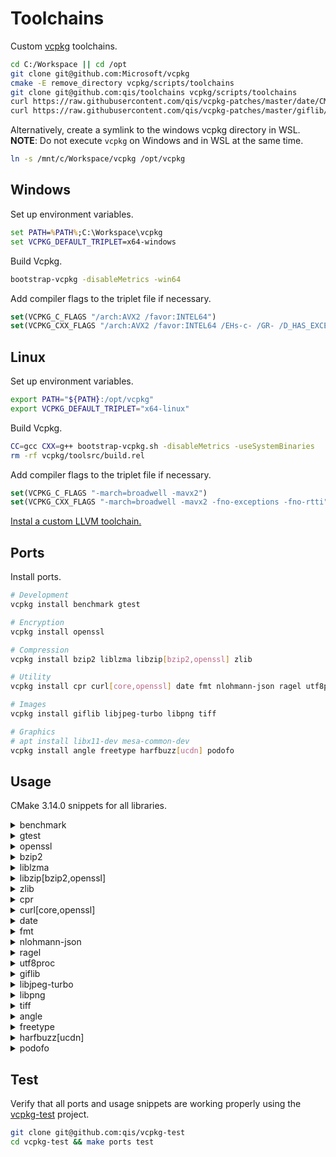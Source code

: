 # Toolchains
Custom [vcpkg](https://github.com/Microsoft/vcpkg) toolchains.

```sh
cd C:/Workspace || cd /opt
git clone git@github.com:Microsoft/vcpkg
cmake -E remove_directory vcpkg/scripts/toolchains
git clone git@github.com:qis/toolchains vcpkg/scripts/toolchains
curl https://raw.githubusercontent.com/qis/vcpkg-patches/master/date/CMakeLists.txt -o vcpkg/ports/date/CMakeLists.txt
curl https://raw.githubusercontent.com/qis/vcpkg-patches/master/giflib/portfile.cmake -o vcpkg/ports/giflib/portfile.cmake
```

Alternatively, create a symlink to the windows vcpkg directory in WSL.<br/>
**NOTE**: Do not execute `vcpkg` on Windows and in WSL at the same time.

```sh
ln -s /mnt/c/Workspace/vcpkg /opt/vcpkg
```

## Windows
Set up environment variables.

```cmd
set PATH=%PATH%;C:\Workspace\vcpkg
set VCPKG_DEFAULT_TRIPLET=x64-windows
```

Build Vcpkg.

```cmd
bootstrap-vcpkg -disableMetrics -win64
```

Add compiler flags to the triplet file if necessary.

```cmake
set(VCPKG_C_FLAGS "/arch:AVX2 /favor:INTEL64")
set(VCPKG_CXX_FLAGS "/arch:AVX2 /favor:INTEL64 /EHs-c- /GR- /D_HAS_EXCEPTIONS=0")
```

## Linux
Set up environment variables.

```sh
export PATH="${PATH}:/opt/vcpkg"
export VCPKG_DEFAULT_TRIPLET="x64-linux"
```

Build Vcpkg.

```sh
CC=gcc CXX=g++ bootstrap-vcpkg.sh -disableMetrics -useSystemBinaries
rm -rf vcpkg/toolsrc/build.rel
```

Add compiler flags to the triplet file if necessary.

```cmake
set(VCPKG_C_FLAGS "-march=broadwell -mavx2")
set(VCPKG_CXX_FLAGS "-march=broadwell -mavx2 -fno-exceptions -fno-rtti")
```

[Instal a custom LLVM toolchain.](llvm/linux.md)

## Ports
Install ports.

```sh
# Development
vcpkg install benchmark gtest

# Encryption
vcpkg install openssl

# Compression
vcpkg install bzip2 liblzma libzip[bzip2,openssl] zlib

# Utility
vcpkg install cpr curl[core,openssl] date fmt nlohmann-json ragel utf8proc

# Images
vcpkg install giflib libjpeg-turbo libpng tiff

# Graphics
# apt install libx11-dev mesa-common-dev
vcpkg install angle freetype harfbuzz[ucdn] podofo
```

<!--
### Windows
```cmd
git clone git@github.com:xnetsystems/backward vcpkg/ports/backward && ^
git clone git@github.com:xnetsystems/bcrypt vcpkg/ports/bcrypt && ^
git clone git@github.com:xnetsystems/compat vcpkg/ports/compat && ^
git clone git@github.com:xnetsystems/ice vcpkg/ports/ice && ^
git clone git@github.com:xnetsystems/pdf vcpkg/ports/pdf && ^
git clone git@github.com:xnetsystems/sql vcpkg/ports/sql && ^
git clone git:libraries/http vcpkg/ports/http

vcpkg install ^
  benchmark gtest ^
  openssl ^
  bzip2 liblzma libzip[bzip2,openssl] zlib ^
  cpr curl[core,openssl] date fmt nlohmann-json ragel utf8proc ^
  giflib libjpeg-turbo libpng tiff ^
  angle freetype harfbuzz[ucdn] podofo ^
  bcrypt compat ice pdf sql http
```

### Linux
```sh
git clone git@github.com:xnetsystems/backward vcpkg/ports/backward && \
git clone git@github.com:xnetsystems/bcrypt vcpkg/ports/bcrypt && \
git clone git@github.com:xnetsystems/compat vcpkg/ports/compat && \
git clone git@github.com:xnetsystems/ice vcpkg/ports/ice && \
git clone git@github.com:xnetsystems/pdf vcpkg/ports/pdf && \
git clone git@github.com:xnetsystems/sql vcpkg/ports/sql && \
git clone git:libraries/http vcpkg/ports/http

vcpkg install \
  benchmark gtest \
  openssl \
  bzip2 liblzma libzip[bzip2,openssl] zlib \
  cpr curl[core,openssl] date fmt nlohmann-json ragel utf8proc \
  giflib libjpeg-turbo libpng tiff \
  angle freetype harfbuzz[ucdn] podofo \
  backward bcrypt compat ice pdf sql http
```
-->

## Usage
CMake 3.14.0 snippets for all libraries.

<details>
<summary>benchmark</summary>

```cmake
find_package(benchmark CONFIG REQUIRED)
target_link_libraries(${PROJECT_NAME} PUBLIC benchmark::benchmark)

# int main(int argc, char* argv[]) {
#   benchmark::Initialize(&argc, argv);
#   if (benchmark::ReportUnrecognizedArguments(argc, argv)) {
#     return EXIT_FAILURE;
#   }
#   benchmark::RunSpecifiedBenchmarks();
# }
```

</details>

<details>
<summary>gtest</summary>

```cmake
enable_testing()
find_package(GTest MODULE REQUIRED)
target_link_libraries(${PROJECT_NAME} PUBLIC GTest::GTest)

# Discover tests dynamically.
gtest_discover_tests(${PROJECT_NAME} WORKING_DIRECTORY ${CMAKE_CURRENT_SOURCE_DIR})

# Parse sources for tests (required for VS integration).
gtest_add_tests(TARGET ${PROJECT_NAME} SOURCES ${sources} WORKING_DIRECTORY ${CMAKE_CURRENT_SOURCE_DIR})

# int main(int argc, char* argv[]) {
#   testing::InitGoogleTest(&argc, argv);
#   return RUN_ALL_TESTS();
# }
```

</details>

<details>
<summary>openssl</summary>

```cmake
if(WIN32)
  target_link_libraries(${PROJECT_NAME} PUBLIC ws2_32)
endif()

find_package(OpenSSL REQUIRED)
target_link_libraries(${PROJECT_NAME} PUBLIC OpenSSL::Crypto OpenSSL::SSL)
```

</details>

<details>
<summary>bzip2</summary>

```cmake
find_package(BZip2 REQUIRED)
target_link_libraries(${PROJECT_NAME} PUBLIC BZip2::BZip2)
```

</details>

<details>
<summary>liblzma</summary>

```cmake
find_package(LibLZMA REQUIRED)
target_link_libraries(${PROJECT_NAME} PUBLIC LibLZMA::LibLZMA)
```

</details>

<details>
<summary>libzip[bzip2,openssl]</summary>

```cmake
if(WIN32)
  target_link_libraries(${PROJECT_NAME} PUBLIC ws2_32)
endif()

find_package(BZip2 REQUIRED)
target_link_libraries(${PROJECT_NAME} PUBLIC BZip2::BZip2)

find_package(OpenSSL REQUIRED)
target_link_libraries(${PROJECT_NAME} PUBLIC OpenSSL::Crypto)

find_path(ZIP_INCLUDE_DIR zip.h)
find_library(ZIP_LIBRARY NAMES zip)
if(NOT ZIP_INCLUDE_DIR OR NOT ZIP_LIBRARY)
  message(FATAL_ERROR "Could not find library: zip")
endif()
target_include_directories(${PROJECT_NAME} PUBLIC ${ZIP_INCLUDE_DIR})
target_link_libraries(${PROJECT_NAME} PUBLIC ${ZIP_LIBRARY})

find_package(ZLIB REQUIRED)
target_link_libraries(${PROJECT_NAME} PUBLIC ZLIB::ZLIB
```

</details>

<details>
<summary>zlib</summary>

```cmake
find_package(ZLIB REQUIRED)
target_link_libraries(${PROJECT_NAME} PUBLIC ZLIB::ZLIB)
```

</details>

<details>
<summary>cpr</summary>

```cmake
if(WIN32)
  target_link_libraries(${PROJECT_NAME} PUBLIC ws2_32)
endif()

find_package(OpenSSL REQUIRED)
target_link_libraries(${PROJECT_NAME} PUBLIC OpenSSL::SSL OpenSSL::Crypto)

find_path(CPR_INCLUDE_DIR cpr/cpr.h)
find_library(CPR_LIBRARY NAMES cpr)
if(NOT CPR_INCLUDE_DIR OR NOT CPR_LIBRARY)
  message(FATAL_ERROR "Could not find library: cpr")
endif()
target_include_directories(${PROJECT_NAME} PUBLIC ${CPR_INCLUDE_DIR})
target_link_libraries(${PROJECT_NAME} PUBLIC ${CPR_LIBRARY})

find_package(CURL REQUIRED)
target_link_libraries(${PROJECT_NAME} PUBLIC CURL::libcurl)

find_package(ZLIB REQUIRED)
target_link_libraries(${PROJECT_NAME} PUBLIC ZLIB::ZLIB)
```

</details>

<details>
<summary>curl[core,openssl]</summary>

```cmake
if(WIN32)
  target_link_libraries(${PROJECT_NAME} PUBLIC ws2_32)
endif()

find_package(OpenSSL REQUIRED)
target_link_libraries(${PROJECT_NAME} PUBLIC OpenSSL::SSL OpenSSL::Crypto)

find_package(CURL REQUIRED)
target_link_libraries(${PROJECT_NAME} PUBLIC CURL::libcurl)

find_package(ZLIB REQUIRED)
target_link_libraries(${PROJECT_NAME} PUBLIC ZLIB::ZLIB)
```

</details>

<details>
<summary>date</summary>

```cmake
find_package(unofficial-date CONFIG REQUIRED)
target_link_libraries(${PROJECT_NAME} PUBLIC unofficial::date::date unofficial::date::tz)
```

</details>

<details>
<summary>fmt</summary>

```cmake
find_package(fmt CONFIG REQUIRED)
target_link_libraries(${PROJECT_NAME} PUBLIC fmt::fmt)
```

</details>

<details>
<summary>nlohmann-json</summary>

```cmake
find_package(nlohmann_json CONFIG REQUIRED)
target_link_libraries(${PROJECT_NAME} PUBLIC nlohmann_json::nlohmann_json)
```

</details>

<details>
<summary>ragel</summary>

```cmake
find_program(RAGEL NAMES ragel DOC "Ragel executable.")
if(NOT RAGEL)
  message(FATAL_ERROR "Could not find program: ragel")
endif()

find_program(CLANG_FORMAT NAMES clang-format DOC "Clang-Format executable." HINTS "$ENV{ProgramFiles\(x86\)}")
if(NOT CLANG_FORMAT)
  message(FATAL_ERROR "Could not find program: clang-format")
endif()

add_custom_command(
  OUTPUT ${CMAKE_CURRENT_BINARY_DIR}/src/main.hpp
  MAIN_DEPENDENCY ${CMAKE_CURRENT_SOURCE_DIR}/src/main.hpp.rl
  COMMAND ${RAGEL} -C -o "${CMAKE_CURRENT_BINARY_DIR}/src/main.hpp" "${CMAKE_CURRENT_SOURCE_DIR}/src/main.hpp.rl"
  COMMAND ${CLANG_FORMAT} -i "${CMAKE_CURRENT_BINARY_DIR}/src/main.hpp")

target_sources(${PROJECT_NAME} PRIVATE ${CMAKE_CURRENT_BINARY_DIR}/src/main.hpp)
```

</details>

<details>
<summary>utf8proc</summary>

```cmake
find_path(UTF8PROC_INCLUDE_DIR utf8proc.h)
find_library(UTF8PROC_LIBRARY_DEBUG NAMES utf8proc PATH_SUFFIXES debug/lib)
get_filename_component(UTF8PROC_LIBRARY_RELEASE_NAME ${UTF8PROC_LIBRARY_DEBUG} NAME)
get_filename_component(UTF8PROC_LIBRARY_RELEASE_PATH ${UTF8PROC_LIBRARY_DEBUG}/../../../lib REALPATH)
set(UTF8PROC_LIBRARY_RELEASE "${UTF8PROC_LIBRARY_RELEASE_PATH}/${UTF8PROC_LIBRARY_RELEASE_NAME}")
target_include_directories(${PROJECT_NAME} PUBLIC ${UTF8PROC_INCLUDE_DIR})
target_link_libraries(${PROJECT_NAME} PUBLIC debug ${UTF8PROC_LIBRARY_DEBUG} optimized ${UTF8PROC_LIBRARY_RELEASE})
```

</details>

<details>
<summary>giflib</summary>

```cmake
find_package(GIF REQUIRED)
target_link_libraries(${PROJECT_NAME} PUBLIC GIF::GIF)
```

</details>

<details>
<summary>libjpeg-turbo</summary>

<br/>

Interface: `jpeg`

```cmake
find_package(JPEG REQUIRED)
target_link_libraries(${PROJECT_NAME} PUBLIC JPEG::JPEG)
```

Interface: `jpeg-turbo`

```cmake
find_path(TURBOJPEG_INCLUDE_DIR turbojpeg.h)
find_library(TURBOJPEG_LIBRARY NAMES turbojpeg turbojpegd NAMES_PER_DIR)
if(NOT TURBOJPEG_INCLUDE_DIR OR NOT TURBOJPEG_LIBRARY)
  message(FATAL_ERROR "Could not find library: libjpeg-turbo")
endif()
target_include_directories(${PROJECT_NAME} PUBLIC ${TURBOJPEG_INCLUDE_DIR})
target_link_libraries(${PROJECT_NAME} PUBLIC ${TURBOJPEG_LIBRARY})
```

</details>

<details>
<summary>libpng</summary>

```cmake
find_package(PNG REQUIRED)
target_link_libraries(${PROJECT_NAME} PUBLIC PNG::PNG)

find_package(ZLIB REQUIRED)
target_link_libraries(${PROJECT_NAME} PUBLIC ZLIB::ZLIB)
```

</details>

<details>
<summary>tiff</summary>

```cmake
find_package(LibLZMA REQUIRED)
target_link_libraries(${PROJECT_NAME} PUBLIC LibLZMA::LibLZMA)

find_package(JPEG REQUIRED)
target_link_libraries(${PROJECT_NAME} PUBLIC JPEG::JPEG)

find_package(TIFF REQUIRED)
target_link_libraries(${PROJECT_NAME} PUBLIC TIFF::TIFF)

find_package(ZLIB REQUIRED)
target_link_libraries(${PROJECT_NAME} PUBLIC ZLIB::ZLIB)
```

</details>

<details>
<summary>angle</summary>

```cmake
if(CMAKE_SYSTEM_NAME STREQUAL "Linux")
  find_package(X11 REQUIRED)
  target_link_libraries(${PROJECT_NAME} PUBLIC X11::X11 dl)
endif()

find_package(unofficial-angle CONFIG REQUIRED)
target_link_libraries(${PROJECT_NAME} PUBLIC unofficial::angle::libEGL unofficial::angle::libGLESv2)
```

</details>

<details>
<summary>freetype</summary>

```cmake
find_package(BZip2 REQUIRED)
target_link_libraries(${PROJECT_NAME} PUBLIC BZip2::BZip2)

find_package(Freetype REQUIRED)
target_link_libraries(${PROJECT_NAME} PUBLIC Freetype::Freetype)

find_package(PNG REQUIRED)
target_link_libraries(${PROJECT_NAME} PUBLIC PNG::PNG)

find_package(ZLIB REQUIRED)
target_link_libraries(${PROJECT_NAME} PUBLIC ZLIB::ZLIB)
```

</details>

<details>
<summary>harfbuzz[ucdn]</summary>

```cmake
find_package(BZip2 REQUIRED)
target_link_libraries(${PROJECT_NAME} PUBLIC BZip2::BZip2)

find_package(Freetype REQUIRED)
target_link_libraries(${PROJECT_NAME} PUBLIC Freetype::Freetype)

find_package(harfbuzz CONFIG REQUIRED)
target_link_libraries(${PROJECT_NAME} PUBLIC harfbuzz::harfbuzz)

find_package(PNG REQUIRED)
target_link_libraries(${PROJECT_NAME} PUBLIC PNG::PNG)

find_package(ZLIB REQUIRED)
target_link_libraries(${PROJECT_NAME} PUBLIC ZLIB::ZLIB)
```

</details>

<details>
<summary>podofo</summary>

```cmake
if(WIN32)
  target_link_libraries(${PROJECT_NAME} PUBLIC ws2_32)
else()
  find_package(OpenSSL REQUIRED)
  target_link_libraries(${PROJECT_NAME} PUBLIC OpenSSL::Crypto)
endif()

find_package(BZip2 REQUIRED)
target_link_libraries(${PROJECT_NAME} PUBLIC BZip2::BZip2)

find_package(LibLZMA REQUIRED)
target_link_libraries(${PROJECT_NAME} PUBLIC LibLZMA::LibLZMA)

find_package(Freetype REQUIRED)
target_link_libraries(${PROJECT_NAME} PUBLIC Freetype::Freetype)

find_package(JPEG REQUIRED)
target_link_libraries(${PROJECT_NAME} PUBLIC JPEG::JPEG)

find_package(PNG REQUIRED)
target_link_libraries(${PROJECT_NAME} PUBLIC PNG::PNG)

find_package(TIFF REQUIRED)
target_link_libraries(${PROJECT_NAME} PUBLIC TIFF::TIFF)

find_package(ZLIB REQUIRED)
target_link_libraries(${PROJECT_NAME} PUBLIC ZLIB::ZLIB)

find_path(PODOFO_INCLUDE_DIR podofo/podofo.h)
find_library(PODOFO_LIBRARY NAMES podofo)
if(NOT PODOFO_INCLUDE_DIR OR NOT PODOFO_LIBRARY)
  message(FATAL_ERROR "Could not find library: podofo")
endif()
target_include_directories(${PROJECT_NAME} PUBLIC ${PODOFO_INCLUDE_DIR})
target_link_libraries(${PROJECT_NAME} PUBLIC ${PODOFO_LIBRARY})
```

</details>

## Test
Verify that all ports and usage snippets are working properly using
the [vcpkg-test](https://github.com/qis/vcpkg-test) project.

```sh
git clone git@github.com:qis/vcpkg-test
cd vcpkg-test && make ports test
```
